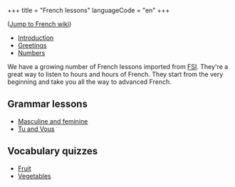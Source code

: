 +++
title = "French lessons"
languageCode = "en"
+++

([Jump to French wiki](/fr/Le%C3%A7ons))

  - [Introduction](/fr/Introduction)
  - [Greetings](/en/FrenchGreetings-WikiBabel)
  - [Numbers](/fr/Nombres)

We have a growing number of French lessons imported from
[FSI](/fr/FSI_French_lessons). They're a great way to listen to hours
and hours of French. They start from the very beginning and take you all
the way to advanced French.

## Grammar lessons

  - [Masculine and feminine](/fr/Masculine_and_feminine_in_French)
  - [Tu and Vous](/fr/Tu_and_vous_in_French)

## Vocabulary quizzes

  - [Fruit](/fr/fruit)
  - [Vegetables](/fr/vegetables)
